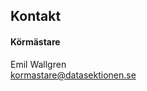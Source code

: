 ## Kontakt

#### Körmästare

Emil Wallgren</br>
[kormastare@datasektionen.se](mailto:kormastare@datasektionen.se)